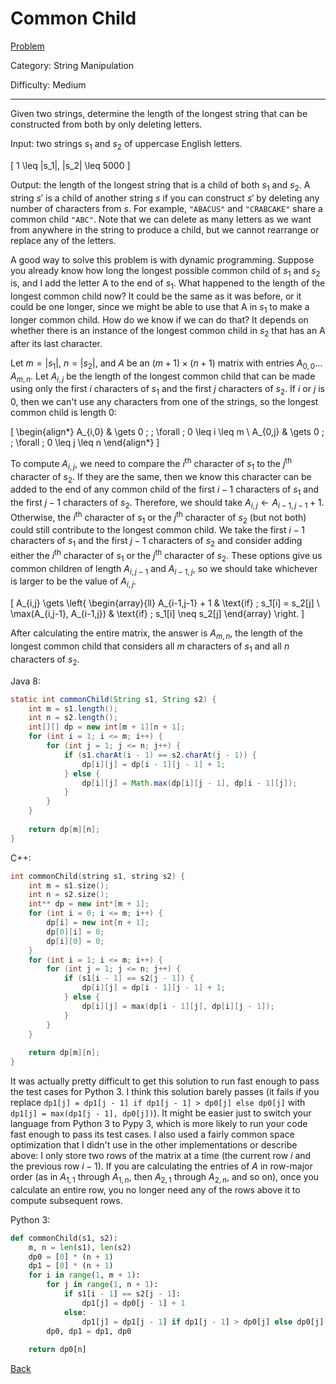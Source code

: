 # Common Child

[Problem](https://www.hackerrank.com/challenges/common-child/problem)

Category: String Manipulation

Difficulty: Medium

---

Given two strings, determine the length of the longest string that can be
constructed from both by only deleting letters.

Input: two strings $s_1$ and $s_2$ of uppercase English letters.

\[ 1 \leq |s_1|, |s_2| \leq 5000 \]

Output: the length of the longest string that is a child of both $s_1$ and
$s_2$. A string $s'$ is a child of another string $s$ if you can construct $s'$
by deleting any number of characters from $s$. For example, ```"ABACUS"``` and
```"CRABCAKE"``` share a common child ```"ABC"```. Note that we can delete as
many letters as we want from anywhere in the string to produce a child, but we
cannot rearrange or replace any of the letters.

A good way to solve this problem is with dynamic programming. Suppose you
already know how long the longest possible common child of $s_1$ and $s_2$ is,
and I add the letter A to the end of $s_1$. What happened to the length of the
longest common child now? It could be the same as it was before, or it could be
one longer, since we might be able to use that A in $s_1$ to make a longer
common child. How do we know if we can do that? It depends on whether there is
an instance of the longest common child in $s_2$ that has an A after its last
character.

Let $m = |s_1|$, $n = |s_2|$, and $A$ be an $(m + 1) \times (n + 1)$ matrix with
entries $A_{0,0} \ldots A_{m,n}$. Let $A_{i,j}$ be the length of the longest
common child that can be made using only the first $i$ characters of $s_1$ and
the first $j$ characters of $s_2$. If $i$ or $j$ is 0, then we can't use any
characters from one of the strings, so the longest common child is length 0:

\[ 
    \begin{align*}
    A_{i,0} & \gets 0 \; \; \forall \; 0 \leq i \leq m \\
    A_{0,j} & \gets 0 \; \; \forall \; 0 \leq j \leq n
    \end{align*}
\]

To compute $A_{i,j}$, we need to compare the $i^\text{th}$ character of $s_1$ to
the $j^\text{th}$ character of $s_2$. If they are the same, then we know this
character can be added to the end of any common child of the first $i - 1$
characters of $s_1$ and the first $j - 1$ characters of $s_2$. Therefore, we
should take $A_{i,j} \gets A_{i-1,j-1} + 1$. Otherwise, the $i^\text{th}$
character of $s_1$ or the $j^\text{th}$ character of $s_2$ (but not both) could
still contribute to the longest common child. We take the first $i - 1$
characters of $s_1$ and the first $j - 1$ characters of $s_2$ and consider
adding either the $i^\text{th}$ character of $s_1$ or the $j^\text{th}$
character of $s_2$. These options give us common children of length $A_{i,j-1}$
and $A_{i-1,j}$, so we should take whichever is larger to be the value of
$A_{i,j}$.

\[ 
    A_{i,j} \gets \left\{
    \begin{array}{ll}
      A_{i-1,j-1} + 1 & \text{if} \; s_1[i] = s_2[j] \\
      \max(A_{i,j-1}, A_{i-1,j}) & \text{if} \; s_1[i] \neq s_2[j]
    \end{array} 
    \right.
\]

After calculating the entire matrix, the answer is $A_{m,n}$, the length of the
longest common child that considers all $m$ characters of $s_1$ and all $n$
characters of $s_2$.

Java 8:
```java
static int commonChild(String s1, String s2) {
    int m = s1.length();
    int n = s2.length();
    int[][] dp = new int[m + 1][n + 1];
    for (int i = 1; i <= m; i++) {
        for (int j = 1; j <= n; j++) {
            if (s1.charAt(i - 1) == s2.charAt(j - 1)) {
                dp[i][j] = dp[i - 1][j - 1] + 1;
            } else {
                dp[i][j] = Math.max(dp[i][j - 1], dp[i - 1][j]);
            }
        }
    }
    
    return dp[m][n];
}
```

C++:
```cpp
int commonChild(string s1, string s2) {
    int m = s1.size();
    int n = s2.size();
    int** dp = new int*[m + 1];
    for (int i = 0; i <= m; i++) {
        dp[i] = new int[n + 1];
        dp[0][i] = 0;
        dp[i][0] = 0;
    }
    for (int i = 1; i <= m; i++) {
        for (int j = 1; j <= n; j++) {
            if (s1[i - 1] == s2[j - 1]) {
                dp[i][j] = dp[i - 1][j - 1] + 1;
            } else {
                dp[i][j] = max(dp[i - 1][j], dp[i][j - 1]);
            }
        }
    }
    
    return dp[m][n];
}
```

It was actually pretty difficult to get this solution to run fast enough to pass
the test cases for Python 3. I think this solution barely passes (it fails if
you replace ```dp1[j] = dp1[j - 1] if dp1[j - 1] > dp0[j] else dp0[j]``` with 
```dp1[j] = max(dp1[j - 1], dp0[j])```). It might be easier just to switch your
language from Python 3 to Pypy 3, which is more likely to run your code fast
enough to pass its test cases. I also used a fairly common space optimization
that I didn't use in the other implementations or describe above: I only store
two rows of the matrix at a time (the current row $i$ and the previous row
$i - 1$). If you are calculating the entries of $A$ in row-major order (as in
$A_{1,1}$ through $A_{1,n}$, then $A_{2,1}$ through $A_{2,n}$, and so on), once
you calculate an entire row, you no longer need any of the rows above it to
compute subsequent rows.

Python 3:
```python
def commonChild(s1, s2):
    m, n = len(s1), len(s2)
    dp0 = [0] * (n + 1)
    dp1 = [0] * (n + 1)
    for i in range(1, m + 1):
        for j in range(1, n + 1):
            if s1[i - 1] == s2[j - 1]:
                dp1[j] = dp0[j - 1] + 1
            else:
                dp1[j] = dp1[j - 1] if dp1[j - 1] > dp0[j] else dp0[j]
        dp0, dp1 = dp1, dp0
    
    return dp0[n]
```

[Back](../../hackerrank.md)
